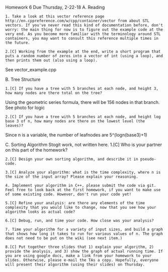 Homework 6   Due Thursday, 2-22-18
A. Reading

    1. Take a look at this vector reference page http://en.cppreference.com/w/cpp/container/vector from about STL vectors. If you've never read this kind of documentation before, don't worry: the main thing for now is to figure out the example code at the very end. As you become more familiar with the terminology around STL containers, you may want to consult this reference multiple times in the future.

    2.[C] Working from the example at the end, write a short program that puts a random number of zeros into a vector of int (using a loop), and then prints them out (also using a loop).
    
See vector_example.cpp

B. Tree Structure

    1.[C] If you have a tree with 5 branches at each node, and height 3, how many nodes are there total on the tree?
Using the geometric series formula, there will be 156 nodes in that branch. See photo for logic

    2.[C] If you have a tree with 5 branches at each node, and height log base 3 of n, how many nodes are there on the lowest level (the leaves)?
Since n is a variable, the number of leafnodes are 5^(logn(base3)+1)

C. Sorting Algorithm
    Stogit work, not written here.
    1.[C] Who is your partner on this part of the homework?

    2.[C] Design your own sorting algorithm, and describe it in pseudo-code.

    3.[C] Analyze your algorithm: what is the time complexity, where n is the size of the input array? Please explain your reasoning.

    4. Implement your algorithm in C++, please submit the code via git. Feel free to look back at the first homework, if you want to make use of some existing code. However, don't run your code yet!

    5.[C] Refine your analysis: are there any elements of the time complexity that you would like to change, now that you see how your algorithm looks as actual code?

    6.[C] Debug, run, and time your code. How close was your analysis?

    7. Time your algorithm for a variety of input sizes, and build a graph that shows how long it takes to run for various values of n. The graph does not need to be put on the wiki (see next item.)

    8.[C] Put together three slides that 1) explain your algorithm, 2) provide the analysis, and 3) show the graph of actual running time. If you are using google docs, make a link from your homework to your slides. Otherwise, please e-mail the TAs a copy. Hopefully, everyone will present their algorithm (using their slides) on Thursday.
